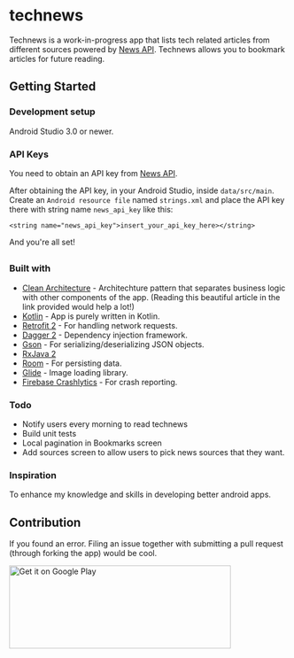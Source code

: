 # technews
Technews is a work-in-progress app that lists tech related articles from different sources powered by [News API](https://newsapi.org/). Technews allows you to bookmark articles for future reading.

## Getting Started
### Development setup
Android Studio 3.0 or newer.

### API Keys
You need to obtain an API key from [News API](https://newsapi.org/).

After obtaining the API key, in your Android Studio, inside `data/src/main`. Create an `Android resource file` named `strings.xml` and place the API key there with string name `news_api_key` like this:
```
<string name="news_api_key">insert_your_api_key_here></string>
```
And you're all set!

## 
### Built with 
* [Clean Architecture](http://five.agency/android-architecture-part-1-every-new-beginning-is-hard/) - Architechture pattern that separates business logic with other components of the app. (Reading this beautiful article in the link provided would help a lot!)
* [Kotlin](https://kotlinlang.org/) - App is purely written in Kotlin.
* [Retrofit 2](http://square.github.io/retrofit/) - For handling network requests.
* [Dagger 2](https://google.github.io/dagger/) - Dependency injection framework.
* [Gson](https://github.com/google/gson) - For serializing/deserializing JSON objects.
* [RxJava 2](https://github.com/ReactiveX/RxJava)
* [Room](https://developer.android.com/topic/libraries/architecture/room.html) - For persisting data.
* [Glide](https://bumptech.github.io/glide/) - Image loading library.
* [Firebase Crashlytics](https://firebase.google.com/docs/crashlytics/) - For crash reporting.

### Todo
* Notify users every morning to read technews
* Build unit tests
* Local pagination in Bookmarks screen
* Add sources screen to allow users to pick news sources that they want.

### Inspiration
To enhance my knowledge and skills in developing better android apps.

## Contribution
If you found an error. Filing an issue together with submitting a pull request (through forking the app) would be cool.


<a href='https://play.google.com/store/apps/details?id=jermaine.technews&pcampaignid=MKT-Other-global-all-co-prtnr-py-PartBadge-Mar2515-1'><img alt='Get it on Google Play' src='https://play.google.com/intl/en_us/badges/images/generic/en_badge_web_generic.png' height=150 width=400/></a>
